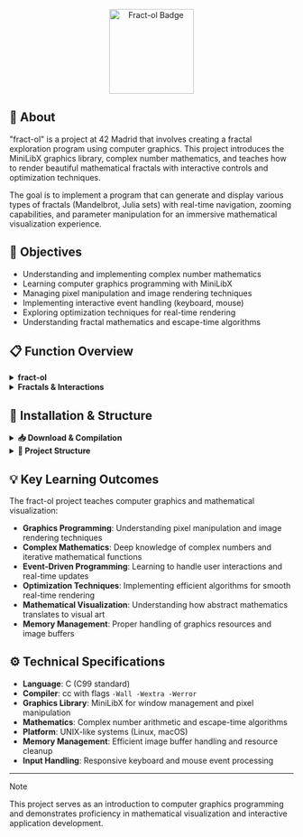 <p align="center">
  <img src="https://github.com/ayogun/42-project-badges/raw/main/badges/fract-olm.png" alt="Fract-ol Badge" width="150" height="150">
</p>

## 📖 About

"fract-ol" is a project at 42 Madrid that involves creating a fractal exploration program using computer graphics. This project introduces the MiniLibX graphics library, complex number mathematics, and teaches how to render beautiful mathematical fractals with interactive controls and optimization techniques.

The goal is to implement a program that can generate and display various types of fractals (Mandelbrot, Julia sets) with real-time navigation, zooming capabilities, and parameter manipulation for an immersive mathematical visualization experience.

## 🎯 Objectives

- Understanding and implementing complex number mathematics
- Learning computer graphics programming with MiniLibX
- Managing pixel manipulation and image rendering techniques
- Implementing interactive event handling (keyboard, mouse)
- Exploring optimization techniques for real-time rendering
- Understanding fractal mathematics and escape-time algorithms

## 📋 Function Overview

<details>
<summary><strong>fract-ol</strong></summary>

### Concepts

**Description:** Interactive fractal renderer supporting multiple fractal types  
**Usage:** `./fractol [fractal_type] [optional_parameters]`  
**Supported:** Mandelbrot set, Julia sets with customizable parameters  

```c
int main(int argc, char **argv);
```

### Use of graphics programming and complex numbers
The implementation of **fract-ol** requires handling graphics rendering and complex number calculations. For this, the MiniLibX library and mathematical operations are used:

The main functions and concepts are:

- **`mlx_init()`** ➜ Initializes the MiniLibX connection and prepares the graphics system.

```c
void *mlx_ptr = mlx_init();
```

- **`mlx_new_window()`** ➜ Creates a new window for displaying the fractal.

```c
void *win_ptr = mlx_new_window(mlx_ptr, width, height, "Fractol");
```

- **`mlx_new_image()`** / **`mlx_get_data_addr()`** ➜ Creates an image buffer for pixel manipulation.

```c
void *img_ptr = mlx_new_image(mlx_ptr, width, height);
char *data = mlx_get_data_addr(img_ptr, &bpp, &line_len, &endian);
```

- **Complex number operations** ➜ Mathematical calculations for fractal generation using complex arithmetic.

```c
z_real = z_real * z_real - z_imag * z_imag + c_real;
z_imag = 2 * z_real * z_imag + c_imag;
```

- **`mlx_hook()`** ➜ Sets up event handlers for keyboard and mouse interactions.

```c
mlx_hook(win_ptr, KeyPress, KeyPressMask, key_handler, &data);
```

These functions are essential for implementing **fract-ol**, as they enable graphics rendering, event handling, and mathematical visualization.

</details>

<details>
<summary><strong>Fractals & Interactions</strong></summary>

### Supported Fractals

- **Mandelbrot Set**: Classic fractal with fixed parameters
- **Julia Sets**: Parameterizable fractals with different constants

### Interactive Controls

- **Mouse wheel**: Zoom in and out at cursor position
- **Arrow keys / WASD**: Navigate through the fractal space
- **Number keys**: Switch between different fractal types
- **ESC / Window close**: Exit the program cleanly

### Visual Features

- **Color schemes**: Beautiful gradient coloring based on iteration count
- **Smooth rendering**: Anti-aliasing and smooth color transitions
- **Real-time updates**: Immediate response to user interactions
- **Window management**: Proper window handling and cleanup

</details>

## 🚀 Installation & Structure

<details>
<summary><strong>📥 Download & Compilation</strong></summary>
    
<br>

```bash
# Clone the repository
git clone https://github.com/ravazque/fract-ol.git
cd fract-ol

# Compile the program
make

# Clean object files
make clean

# Clean everything including executable
make fclean

# Recompile everything
make re

# Run the program with different fractals
./fractol mandelbrot
./fractol julia -0.7269 0.1889
./fractol julia 0.285 0.01
```

<br>

</details>

<details>
<summary><strong>📁 Project Structure</strong></summary>

<br>

```
fract-ol/
├──┬ include/
│  └── fractol.h                        # Header file with structures and prototypes
├──┬ src/
│  ├──┬ libft_fractol/                  # Custom libft implementation for fractol project
│  │  └── *.c
│  ├──┬ minilibx-linux/                 # MiniLibX graphics library for Linux systems
│  │  └── *.c
│  ├── events.c                         # Keyboard and mouse event handlers for navigation
│  ├── fractol.c                        # Main program and argument parsing for Mandelbrot/Julia
│  ├── init.c                           # MiniLibX initialization and fractal data setup
│  ├── math_utils.c                     # Complex number operations and coordinate mapping
│  ├── render.c                         # Fractal rendering, pixel manipulation and color mapping
│  └── string_utils.c                   # String parsing utilities for Julia parameters
├── Makefile                            # Compilation rules and MiniLibX linking
└── README.md                           # Project documentation
```

<br>

</details>

## 💡 Key Learning Outcomes

The fract-ol project teaches computer graphics and mathematical visualization:

- **Graphics Programming**: Understanding pixel manipulation and image rendering techniques
- **Complex Mathematics**: Deep knowledge of complex numbers and iterative mathematical functions
- **Event-Driven Programming**: Learning to handle user interactions and real-time updates
- **Optimization Techniques**: Implementing efficient algorithms for smooth real-time rendering
- **Mathematical Visualization**: Understanding how abstract mathematics translates to visual art
- **Memory Management**: Proper handling of graphics resources and image buffers

## ⚙️ Technical Specifications

- **Language**: C (C99 standard)
- **Compiler**: cc with flags `-Wall -Wextra -Werror`
- **Graphics Library**: MiniLibX for window management and pixel manipulation
- **Mathematics**: Complex number arithmetic and escape-time algorithms
- **Platform**: UNIX-like systems (Linux, macOS)
- **Memory Management**: Efficient image buffer handling and resource cleanup
- **Input Handling**: Responsive keyboard and mouse event processing

---

> [!NOTE]
> This project serves as an introduction to computer graphics programming and demonstrates proficiency in mathematical visualization and interactive application development.